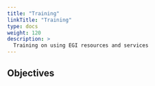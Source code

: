 ```yaml
---
title: "Training"
linkTitle: "Training"
type: docs
weight: 120
description: >
  Training on using EGI resources and services
---
```



## Objectives
